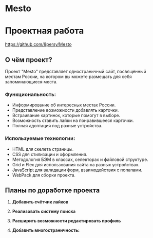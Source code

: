 # Mesto


# Проектная работа
https://github.com/8persy/Mesto

## О чём проект? 

Проект "Mesto" представляет одностраничный сайт, посвящённый местам России, на котором вы можете размещать для себя запоминающиеся места.  
### Функциональность:
- Информирование об интересных местах России.
- Представление возможности добавлять карточки. 
- Встраивание картинок, которые помогут в выборе.
- Возможность ставить лайки на понравившееся карточки.
- Полная адоптация под разные устройства.

### Используемые технологии:
- HTML для скелета страницы.
- CSS для стилизации и оформления.
- Методология БЭМ в классах, селекторах и файловой структуре.
- Grid и Flex для использования сайта на разных устройствах.
- JavaScript для валидации форм, взаимодействия с попапами.
- WebPack для сборки проекта.

## Планы по доработке проекта
1. **Добавить счётчик лайков**

2. **Реализовать систему поиска**

3. **Расширить возможности редактировать профиль**
  
5. **Добавить многостраничность:**
